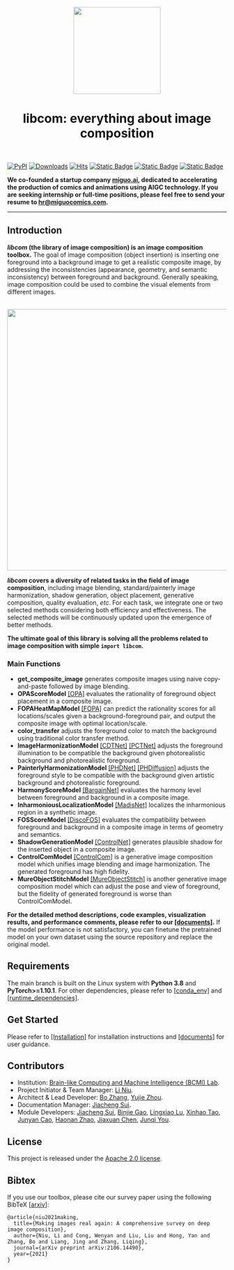 <div align="center">
</br>
<img src="https://raw.githubusercontent.com/bcmi/libcom/main/resources/LOGO.png" width="200" />

</div>

<h1 align="center">libcom: everything about image composition</h1>

</br>

[![PyPI](https://img.shields.io/pypi/v/libcom)](https://pypi.org/project/libcom)
[![Downloads](https://static.pepy.tech/badge/libcom)](https://pepy.tech/project/libcom)
[![Hits](https://hits.sh/github.com/bcmi/libcom.svg?label=views)](https://hits.sh/github.com/bcmi/libcom/)
[![Static Badge](https://img.shields.io/badge/Image%20Composition%20Demo-Green)](https://bcmi.sjtu.edu.cn/home/niuli/demo_image_composition/)
[![Static Badge](https://img.shields.io/badge/Resources-Awesome-green?style=flat&label=Resources)](https://github.com/bcmi/Awesome-Image-Composition)
[![Static Badge](https://img.shields.io/badge/survey-arxiv%3A2106.14490-red)](https://arxiv.org/pdf/2106.14490.pdf)

**We co-founded a startup company [miguo.ai](https://miguocomics.com/), dedicated to accelerating the production of comics and animations using AIGC technology. If you are seeking internship or full-time positions, please feel free to send your resume to hr@miguocomics.com.**

---

## Introduction
**_libcom_ (the library of image composition) is an image composition toolbox.** The goal of image composition (object insertion) is inserting one foreground into a background image to get a realistic composite image, by addressing the inconsistencies (appearance, geometry, and semantic inconsistency) between foreground and background. Generally speaking, image composition could be used to combine the visual elements from different images.
<div align="center">
</br>
<img src="https://raw.githubusercontent.com/bcmi/libcom/main/resources/image_composition_task.gif" width="600" />
</div>

**_libcom_ covers a diversity of related tasks in the field of image composition**, including image blending, standard/painterly image harmonization, shadow generation, object placement, generative composition, quality evaluation, *etc*. For each task, we integrate one or two selected methods considering both efficiency and effectiveness. The selected methods will be continuously updated upon the emergence of better methods. 

**The ultimate goal of this library is solving all the problems related to image composition with simple `import libcom`.**

### Main Functions

- **get_composite_image** generates composite images using naive copy-and-paste followed by image blending.
- **OPAScoreModel** [[OPA]](https://github.com/bcmi/Object-Placement-Assessment-Dataset-OPA) evaluates the rationality of foreground object placement in a composite image.
- **FOPAHeatMapModel** [[FOPA]](https://github.com/bcmi/FOPA-Fast-Object-Placement-Assessment) can predict the rationality scores for all locations/scales given a background-foreground pair, and output the composite image with optimal location/scale.  
- **color_transfer** adjusts the foreground color to match the background using traditional color transfer method.
- **ImageHarmonizationModel** [[CDTNet]](https://github.com/bcmi/CDTNet-High-Resolution-Image-Harmonization)  [[PCTNet]](https://github.com/rakutentech/PCT-Net-Image-Harmonization) adjusts the foreground illumination to be compatible the background given photorealistic background and photorealistic foreground.
- **PainterlyHarmonizationModel** [[PHDNet]](https://github.com/bcmi/PHDNet-Painterly-Image-Harmonization)  [[PHDiffusion]](https://github.com/bcmi/PHDiffusion-Painterly-Image-Harmonization) adjusts the foreground style to be compatible with the background given artistic background and photorealistic foreground.
- **HarmonyScoreModel** [[BargainNet]](https://github.com/bcmi/BargainNet-Image-Harmonization) evaluates the harmony level between foreground and background in a composite image.
- **InharmoniousLocalizationModel** [[MadisNet]](https://github.com/bcmi/MadisNet-Inharmonious-Region-Localization) localizes the inharmonious region in a synthetic image.
- **FOSScoreModel** [[DiscoFOS]](https://github.com/bcmi/Foreground-Object-Search-Dataset-FOSD) evaluates the compatibility between foreground and background in a composite image in terms of geometry and semantics.
- **ShadowGenerationModel** [[ControlNet]](https://github.com/lllyasviel/ControlNet) generates plausible shadow for the inserted object in a composite image. 
- **ControlComModel** [[ControlCom]](https://github.com/bcmi/ControlCom-Image-Composition) is a generative image composition model which unifies image blending and image harmonization. The generated foreground has high fidelity. 
- **MureObjectStitchModel** [[MureObjectStitch]](https://github.com/bcmi/MureObjectStitch-Image-Composition) is another generative image composition model which can adjust the pose and view of foreground, but the fidelity of generated foreground is worse than ControlComModel. 


**For the detailed method descriptions, code examples, visualization results, and performance comments, please refer to our [[documents]](https://libcom.readthedocs.io/en/latest/).** If the model performance is not satisfactory, you can finetune the pretrained model on your own dataset using the source repository and replace the original model. 

## Requirements

The main branch is built on the Linux system with **Python 3.8** and **PyTorch>=1.10.1**. For other dependencies, please refer to [[conda_env]](https://github.com/bcmi/libcom/blob/main/requirements/libcom.yaml) and [[runtime_dependencies]](https://github.com/bcmi/libcom/blob/main/requirements/runtime.txt).

## Get Started
Please refer to [[Installation]](https://github.com/bcmi/libcom/blob/main/docs/get_started.md) for installation instructions and [[documents]](https://libcom.readthedocs.io/en/latest/) for user guidance.

## Contributors
- Institution: [Brain-like Computing and Machine Intelligence (BCMI) Lab](https://bcmi.sjtu.edu.cn/).
- Project Initiator & Team Manager: [Li Niu](https://www.ustcnewly.com/index.html). 
- Architect & Lead Developer: [Bo Zhang](https://bo-zhang-cs.github.io/), [Yujie Zhou](https://github.com/YujieOuO).
- Documentation Manager: [Jiacheng Sui](https://github.com/charlessjc).
- Module Developers: [Jiacheng Sui](https://github.com/charlessjc), [Binjie Gao](https://github.com/WhynotHAHA), [Lingxiao Lu](https://github.com/pokaaa), [Xinhao Tao](https://github.com/taoxinhao13), [Junyan Cao](https://github.com/cjy-4), [Haonan Zhao](https://github.com/nononononno), [Jiaxuan Chen](https://github.com/csdahunzi), [Junqi You](https://github.com/dhmbb2).

## License

This project is released under the [Apache 2.0 license](https://github.com/bcmi/libcom/blob/main/LICENSE).

## Bibtex

If you use our toolbox, please cite our survey paper using the following BibTeX  [[arxiv](https://arxiv.org/pdf/2106.14490.pdf)]:

```
@article{niu2021making,
  title={Making images real again: A comprehensive survey on deep image composition},
  author={Niu, Li and Cong, Wenyan and Liu, Liu and Hong, Yan and Zhang, Bo and Liang, Jing and Zhang, Liqing},
  journal={arXiv preprint arXiv:2106.14490},
  year={2021}
}
```
